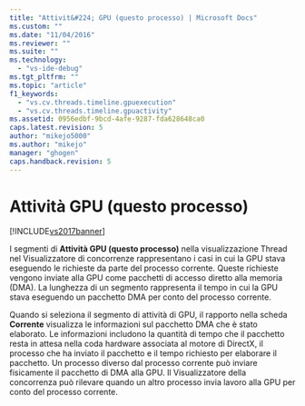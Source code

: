 ```yaml
---
title: "Attivit&#224; GPU (questo processo) | Microsoft Docs"
ms.custom: ""
ms.date: "11/04/2016"
ms.reviewer: ""
ms.suite: ""
ms.technology: 
  - "vs-ide-debug"
ms.tgt_pltfrm: ""
ms.topic: "article"
f1_keywords: 
  - "vs.cv.threads.timeline.gpuexecution"
  - "vs.cv.threads.timeline.gpuactivity"
ms.assetid: 0956edbf-9bcd-4afe-9287-fda628648ca0
caps.latest.revision: 5
author: "mikejo5000"
ms.author: "mikejo"
manager: "ghogen"
caps.handback.revision: 5
---
```

# Attivit&#224; GPU (questo processo)
[!INCLUDE[vs2017banner](../code-quality/includes/vs2017banner.md)]

I segmenti di **Attività GPU \(questo processo\)** nella visualizzazione Thread nel Visualizzatore di concorrenze rappresentano i casi in cui la GPU stava eseguendo le richieste da parte del processo corrente.  Queste richieste vengono inviate alla GPU come pacchetti di accesso diretto alla memoria \(DMA\).  La lunghezza di un segmento rappresenta il tempo in cui la GPU stava eseguendo un pacchetto DMA per conto del processo corrente.  
  
 Quando si seleziona il segmento di attività di GPU, il rapporto nella scheda **Corrente** visualizza le informazioni sul pacchetto DMA che è stato elaborato.  Le informazioni includono la quantità di tempo che il pacchetto resta in attesa nella coda hardware associata al motore di DirectX, il processo che ha inviato il pacchetto e il tempo richiesto per elaborare il pacchetto.  Un processo diverso dal processo corrente può inviare fisicamente il pacchetto di DMA alla GPU.  Il Visualizzatore della concorrenza può rilevare quando un altro processo invia lavoro alla GPU per conto del processo corrente.